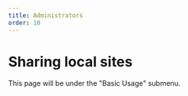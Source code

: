 ```yaml
---
title: Administrators
order: 10
---
```


# Sharing local sites

This page will be under the "Basic Usage" submenu.